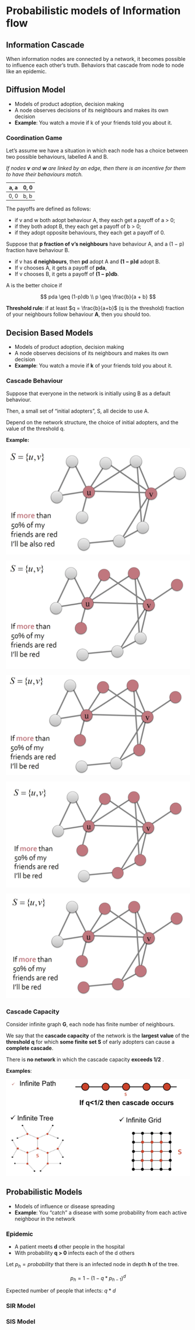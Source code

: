 # Probabilistic models of Information flow

## Information Cascade

When information nodes are connected by a network, it becomes possible to influence each other’s truth. Behaviors that cascade from node to node like an epidemic.

## Diffusion Model

- Models of product adoption, decision making
- A node observes decisions of its neighbours and makes its own decision
- **Example**: You watch a movie if k of your friends told you about it.

### Coordination Game

Let’s assume we have a situation in which each node has a choice between two possible behaviours, labelled A and B.

*If nodes **v** and **w** are linked by an edge, then there is an incentive for them to have their behaviours match.*

|a, a|0, 0|
|---|---|
|0, 0|b, b|

The payoffs are defined as follows:

- if v and w both adopt behaviour A, they each get a payoff of a > 0;
- if they both adopt B, they each get a payoff of b > 0;
- if they adopt opposite behaviours, they each get a payoff of 0.

Suppose that **p fraction of v’s neighbours** have behaviour A, and a (1 − p) fraction have behaviour B.

- if v has **d neighbours**, then **pd** adopt A and **(1 − p)d** adopt B.
- If v chooses A, it gets a payoff of **pda**,
- If v chooses B, it gets a payoff of **(1 − p)db**.

A is the better choice if

$$
pda \geq (1-p)db \\
p \geq \frac{b}{a + b}
$$

**Threshold rule**: if at least $q = \frac{b}{a+b}$ (q is the threshold) fraction of your neighbours follow behaviour **A**, then you should too.

## Decision Based Models

- Models of product adoption, decision making
- A node observes decisions of its neighbours and makes its own decision
- **Example**: You watch a movie if **k** of your friends told you about it.

### Cascade Behaviour

Suppose that everyone in the network is initially using B as a default behaviour.

Then, a small set of “initial adopters”, S, all decide to use A.

Depend on the network structure, the choice of initial adopters, and the value of the threshold q.

**Example:**

![](./images/cascade_behaviour1.png)

![](./images/cascade_behaviour2.png)

![](./images/cascade_behaviour3.png)

![](./images/cascade_behaviour4.png)

![](./images/cascade_behaviour5.png)

### Cascade Capacity

Consider infinite graph **G**, each node has finite number of neighbours.

We say that the **cascade capacity** of the network is the **largest value** of the **threshold q** for which **some finite set S** of early adopters can cause a **complete cascade**. 

There is **no network** in which the cascade capacity **exceeds 1/2** .

**Examples**:

![](./images/cascade_capacity.png)

## Probabilistic Models

- Models of influence or disease spreading
- **Example**: You “catch” a disease with some probability from each active neighbour in the network

### Epidemic

- A patient meets **d** other people in the hospital
- With probability **q > 0** infects each of the d others

Let $p_h = probability$ that there is an infected node in depth **h** of the tree.

$$
p_h = 1 - (1 - q * p_{h-1})^d
$$

Expected number of people that infects: $q*d$

### SIR Model

### SIS Model

















